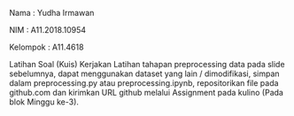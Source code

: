 Nama      : Yudha Irmawan

NIM       : A11.2018.10954

Kelompok  : A11.4618

Latihan Soal (Kuis)
Kerjakan Latihan tahapan preprocessing data pada slide sebelumnya, dapat menggunakan dataset yang lain / dimodifikasi, simpan dalam preprocessing.py atau preprocessing.ipynb, repositorikan file pada github.com dan kirimkan URL github melalui Assignment pada kulino (Pada blok Minggu ke-3).
